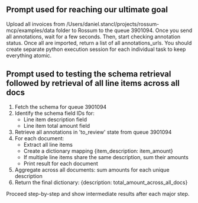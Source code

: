 ## Prompt used for reaching our ultimate goal

Upload all invoices from /Users/daniel.stancl/projects/rossum-mcp/examples/data folder to Rossum to the queue 3901094. Once you send all annotations, wait for a few seconds. Then, start checking annotation status. Once all are imported, return a list of all annotations_urls. You should create separate python execution session for each individual task to keep everything atomic.


## Prompt used to testing the schema retrieval followed by retrieval of all line items across all docs
1. Fetch the schema for queue 3901094
2. Identify the schema field IDs for:
    - Line item description field
    - Line item total amount field
3. Retrieve all annotations in 'to_review' state from queue 3901094
4. For each document:
    - Extract all line items
    - Create a dictionary mapping {item_description: item_amount}
    - If multiple line items share the same description, sum their amounts
    - Print result for each document
5. Aggregate across all documents: sum amounts for each unique description
6. Return the final dictionary: {description: total_amount_across_all_docs}

Proceed step-by-step and show intermediate results after each major step.
